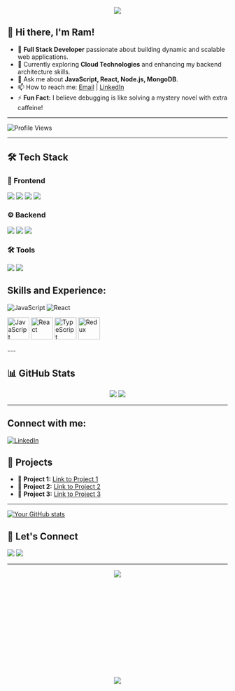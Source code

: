 <!-- Header Section -->
<p align="center">
  <img src="https://capsule-render.vercel.app/api?type=waving&color=gradient&height=100&section=header&text=Welcome%20to%20Ram's%20Profile!&fontSize=24&fontAlign=50" />
</p>

<!-- Introduction Section -->
## 👋 Hi there, I'm **Ram**!

- 🚀 **Full Stack Developer** passionate about building dynamic and scalable web applications.  
- 🌱 Currently exploring **Cloud Technologies** and enhancing my backend architecture skills.  
- 💬 Ask me about **JavaScript, React, Node.js, MongoDB**.  
- 📫 How to reach me: [Email](mailto:your.email@example.com) | [LinkedIn](https://linkedin.com/in/yourprofile)  
- ⚡ **Fun Fact:** I believe debugging is like solving a mystery novel with extra caffeine!  

---

<!-- Profile Views -->
<p align="left">
  <img src="https://komarev.com/ghpvc/?username=ram&label=Profile%20Views&color=0e75b6&style=flat" alt="Profile Views" />
</p>

---

<!-- Tech Stack Section -->
## 🛠️ **Tech Stack**

### 🚀 Frontend
<p>
  <img src="https://img.shields.io/badge/JavaScript-F7DF1E?style=flat&logo=javascript&logoColor=black" />
  <img src="https://img.shields.io/badge/React-61DAFB?style=flat&logo=react&logoColor=black" />
  <img src="https://img.shields.io/badge/TypeScript-3178C6?style=flat&logo=typescript&logoColor=white" />
  <img src="https://img.shields.io/badge/Redux-764ABC?style=flat&logo=redux&logoColor=white" />
</p>

### ⚙️ Backend
<p>
  <img src="https://img.shields.io/badge/Node.js-339933?style=flat&logo=node.js&logoColor=white" />
  <img src="https://img.shields.io/badge/Express.js-000000?style=flat&logo=express&logoColor=white" />
  <img src="https://img.shields.io/badge/MongoDB-4EA94B?style=flat&logo=mongodb&logoColor=white" />
</p>

### 🛠️ Tools
<p>
  <img src="https://img.shields.io/badge/Git-F05032?style=flat&logo=git&logoColor=white" />
  <img src="https://img.shields.io/badge/Docker-2496ED?style=flat&logo=docker&logoColor=white" />
</p>

## Skills and Experience:
<p>
  <img alt="JavaScript" src="https://img.shields.io/badge/JavaScript-F7DF1E?logo=javascript&logoColor=white&style=flat" />
  <img alt="React" src="https://img.shields.io/badge/React-61DAFB?logo=react&logoColor=white&style=flat" />
  <!-- Add more badges as needed -->
</p>

<p align="left">
 <img src="https://cdn.jsdelivr.net/gh/devicons/devicon/icons/javascript/javascript-original.svg" width="50" alt="JavaScript" />
  <img src="https://cdn.jsdelivr.net/gh/devicons/devicon/icons/react/react-original.svg" width="50" alt="React" />
  <img src="https://cdn.jsdelivr.net/gh/devicons/devicon/icons/typescript/typescript-original.svg" width="50" alt="TypeScript" />
  <img src="https://cdn.jsdelivr.net/gh/devicons/devicon/icons/redux/redux-original.svg" width="50" alt="Redux" />
</p>
---

<!-- GitHub Stats -->
## 📊 **GitHub Stats**
<p align="center">
  <img src="https://github-readme-stats.vercel.app/api?username=ram&show_icons=true&theme=tokyonight" />
  <img src="https://github-readme-streak-stats.herokuapp.com/?user=ram&theme=tokyonight" />
</p>

---
## Connect with me:
<p>
  <a href="https://linkedin.com/in/YourProfile">
    <img alt="LinkedIn" src="https://img.shields.io/badge/LinkedIn-0A66C2?logo=linkedin&logoColor=white&style=flat" />
  </a>
  <!-- Add more social links as needed -->
</p>

 <!-- Typing Animation Overlay -->
  <div style="position: absolute; top: 40%; left: 50%; transform: translate(-50%, -50%);">
    <img src="https://readme-typing-svg.herokuapp.com?font=Fira+Code&weight=500&size=30&duration=2000&pause=500&color=00F7FF&center=true&vCenter=true&width=1000&lines=Welcome+to+Ram's+GitHub!;Happy+Coding!;Let's+build+something+awesome!" />
  </div>

<!-- Latest Projects -->
## 🚀 **Projects**
- 🌟 **Project 1:** [Link to Project 1](#)  
- 🌟 **Project 2:** [Link to Project 2](#)  
- 🌟 **Project 3:** [Link to Project 3](#)  

---
[![Your GitHub stats](https://github-readme-stats.vercel.app/api?username=YourUsername&show_icons=true&theme=tokyonight)](https://github.com/anuraghazra/github-readme-stats)


<!-- Connect with Me -->
## 🤝 **Let's Connect**
<p>
  <a href="https://linkedin.com/in/yourprofile"><img src="https://img.shields.io/badge/LinkedIn-0A66C2?style=flat&logo=linkedin&logoColor=white" /></a>
  <a href="mailto:your.email@example.com"><img src="https://img.shields.io/badge/Email-D14836?style=flat&logo=gmail&logoColor=white" /></a>
</p>

---

<!-- Footer Section -->
<p align="center">
  <img src="https://capsule-render.vercel.app/api?type=waving&color=gradient&height=100&section=footer" />
</p>
